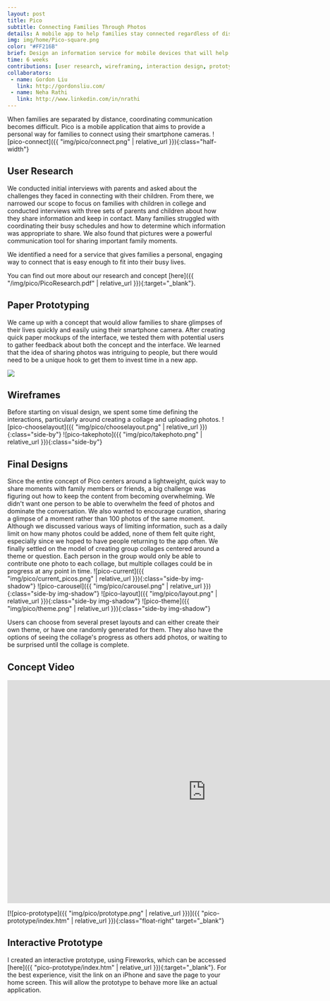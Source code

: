 ```yaml
---
layout: post
title: Pico
subtitle: Connecting Families Through Photos
details: A mobile app to help families stay connected regardless of distance
img: img/home/Pico-square.png
color: "#FF216B"
brief: Design an information service for mobile devices that will help families connect.
time: 6 weeks
contributions: [user research, wireframing, interaction design, prototyping]
collaborators:
 - name: Gordon Liu
   link: http://gordonsliu.com/
 - name: Neha Rathi
   link: http://www.linkedin.com/in/nrathi
---
```

When families are separated by distance, coordinating communication becomes difficult. Pico is a mobile application that aims to provide a personal way for families to connect using their smartphone cameras.
![pico-connect]({{ "img/pico/connect.png" | relative_url }}){:class="half-width"}

## User Research
We conducted initial interviews with parents and asked about the challenges they faced in connecting with their children. From there, we narrowed our scope to focus on families with children in college and conducted interviews with three sets of parents and children about how they share information and keep in contact. Many families struggled with coordinating their busy schedules and how to determine which information was appropriate to share. We also found that pictures were a powerful communication tool for sharing important family moments. 
<p class="pull-quote"> We identified a need for  a service that gives families a personal, engaging way to connect that is easy enough to fit into their busy lives.</p>

You can find out more about our research and concept [here]({{ "/img/pico/PicoResearch.pdf" | relative_url }}){:target="_blank"}.

## Paper Prototyping
We came up with a concept that would allow families to share glimpses of their lives quickly and easily using their smartphone camera. After creating quick paper mockups of the interface, we tested them with potential users to gather feedback about both the concept and the interface. We learned that the idea of sharing photos was intriguing to people, but there would need to be a unique hook to get them to invest time in a new app.

<div><img class="full-width" src="{{ "img/pico/paper2.png" | relative_url }}"/></div>

## Wireframes
Before starting on visual design, we spent some time defining the interactions, particularly around creating a collage and uploading photos.
![pico-chooselayout]({{ "img/pico/chooselayout.png" | relative_url }}){:class="side-by"}
![pico-takephoto]({{ "img/pico/takephoto.png" | relative_url }}){:class="side-by"}
<div class="clearfix"></div>

## Final Designs
Since the entire concept of Pico centers around a lightweight, quick way to share moments with family members or friends, a big challenge was figuring out how to keep the content from becoming overwhelming. We didn't want one person to be able to overwhelm the feed of photos and dominate the conversation. We also wanted to encourage curation, sharing a glimpse of a moment rather than 100 photos of the same moment. Although we discussed various ways of limiting information, such as a daily limit on how many photos could be added, none of them felt quite right, especially since we hoped to have people returning to the app often. We finally settled on the model of creating group collages centered around a theme or question. Each person in the group would only be able to contribute one photo to each collage, but multiple collages could be in progress at any point in time.
![pico-current]({{ "img/pico/current_picos.png" | relative_url }}){:class="side-by img-shadow"}
![pico-carousel]({{ "img/pico/carousel.png" | relative_url }}){:class="side-by img-shadow"}
![pico-layout]({{ "img/pico/layout.png" | relative_url }}){:class="side-by img-shadow"}
![pico-theme]({{ "img/pico/theme.png" | relative_url }}){:class="side-by img-shadow"}

Users can choose from several preset layouts and can either create their own theme, or have one randomly generated for them. They also have the options of seeing the collage's progress as others add photos, or waiting to be surprised until the collage is complete.

## Concept Video
<iframe class="video-embed" src="https://player.vimeo.com/video/66476201?color=ffffff&title=0&byline=0&portrait=0" width="900" height="506" frameborder="0" webkitallowfullscreen mozallowfullscreen allowfullscreen></iframe>

[![pico-prototype]({{ "img/pico/prototype.png" | relative_url }})]({{ "pico-prototype/index.htm" | relative_url }}){:class="float-right" target="_blank"}  

## Interactive Prototype
I created an interactive prototype, using Fireworks, which can be accessed [here]({{ "pico-prototype/index.htm" | relative_url }}){:target="_blank"}. For the best experience, visit the link on an iPhone and save the page to your home screen. This will allow the prototype to behave more like an actual application.
